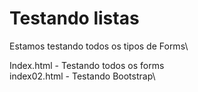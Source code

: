 
# Testando listas 

Estamos testando todos os tipos de Forms\

Index.html - Testando todos os forms\
index02.html - Testando Bootstrap\

